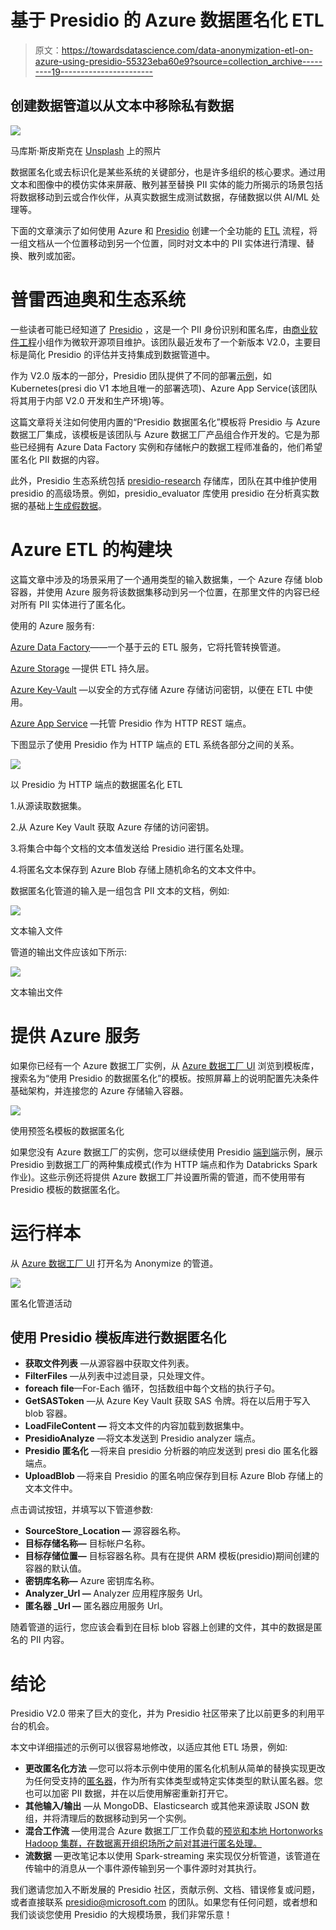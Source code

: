# 基于 Presidio 的 Azure 数据匿名化 ETL

> 原文：<https://towardsdatascience.com/data-anonymization-etl-on-azure-using-presidio-55323eba60e9?source=collection_archive---------19----------------------->

## 创建数据管道以从文本中移除私有数据

![](img/82653c04e90c8828834e4bb75b99460c.png)

马库斯·斯皮斯克在 [Unsplash](https://unsplash.com?utm_source=medium&utm_medium=referral) 上的照片

数据匿名化或去标识化是某些系统的关键部分，也是许多组织的核心要求。通过用文本和图像中的模仿实体来屏蔽、散列甚至替换 PII 实体的能力所揭示的场景包括将数据移动到云或合作伙伴，从真实数据生成测试数据，存储数据以供 AI/ML 处理等。

下面的文章演示了如何使用 Azure 和 [Presidio](https://github.com/microsoft/presidio) 创建一个全功能的 [ETL](https://en.wikipedia.org/wiki/Extract,_transform,_load) 流程，将一组文档从一个位置移动到另一个位置，同时对文本中的 PII 实体进行清理、替换、散列或加密。

# 普雷西迪奥和生态系统

一些读者可能已经知道了 [Presidio](https://github.com/microsoft/presidio) ，这是一个 PII 身份识别和匿名库，由[商业软件工程](https://devblogs.microsoft.com/cse/btc/)小组作为微软开源项目维护。该团队最近发布了一个新版本 V2.0，主要目标是简化 Presidio 的评估并支持集成到数据管道中。

作为 V2.0 版本的一部分，Presidio 团队提供了不同的部署[示例](https://github.com/microsoft/presidio/tree/main/docs/samples)，如 Kubernetes(presi dio V1 本地且唯一的部署选项)、Azure App Service(该团队将其用于内部 V2.0 开发和生产环境)等。

这篇文章将关注如何使用内置的“Presidio 数据匿名化”模板将 Presidio 与 Azure 数据工厂集成，该模板是该团队与 Azure 数据工厂产品组合作开发的。它是为那些已经拥有 Azure Data Factory 实例和存储帐户的数据工程师准备的，他们希望匿名化 PII 数据的内容。

此外，Presidio 生态系统包括 [presidio-research](https://github.com/microsoft/presidio-research) 存储库，团队在其中维护使用 presidio 的高级场景。例如，presidio_evaluator 库使用 presidio 在分析真实数据的基础上[生成假数据](https://github.com/microsoft/presidio-research/tree/master/presidio_evaluator/data_generator)。

# Azure ETL 的构建块

这篇文章中涉及的场景采用了一个通用类型的输入数据集，一个 Azure 存储 blob 容器，并使用 Azure 服务将该数据集移动到另一个位置，在那里文件的内容已经对所有 PII 实体进行了匿名化。

使用的 Azure 服务有:

[Azure Data Factory](https://docs.microsoft.com/en-us/azure/data-factory/)——一个基于云的 ETL 服务，它将托管转换管道。

[Azure Storage](https://docs.microsoft.com/en-us/azure/storage/) —提供 ETL 持久层。

[Azure Key-Vault](https://docs.microsoft.com/en-us/azure/key-vault/general/) —以安全的方式存储 Azure 存储访问密钥，以便在 ETL 中使用。

[Azure App Service](https://docs.microsoft.com/en-us/azure/app-service/) —托管 Presidio 作为 HTTP REST 端点。

下图显示了使用 Presidio 作为 HTTP 端点的 ETL 系统各部分之间的关系。

![](img/badaa733fb39d396a49b49df3fd039ce.png)

以 Presidio 为 HTTP 端点的数据匿名化 ETL

1.从源读取数据集。

2.从 Azure Key Vault 获取 Azure 存储的访问密钥。

3.将集合中每个文档的文本值发送给 Presidio 进行匿名处理。

4.将匿名文本保存到 Azure Blob 存储上随机命名的文本文件中。

数据匿名化管道的输入是一组包含 PII 文本的文档，例如:

![](img/faa443bcacea521bd8c425dda7c6a46b.png)

文本输入文件

管道的输出文件应该如下所示:

![](img/03476bd84185b3dc8b5c69beba6a7b01.png)

文本输出文件

# 提供 Azure 服务

如果你已经有一个 Azure 数据工厂实例，从 [Azure 数据工厂 UI](https://ms-adf.azure.com/) 浏览到模板库，搜索名为“使用 Presidio 的数据匿名化”的模板。按照屏幕上的说明配置先决条件基础架构，并连接您的 Azure 存储输入容器。

![](img/e1db1584878588c2bb3eba3c64755af1.png)

使用预签名模板的数据匿名化

如果您没有 Azure 数据工厂的实例，您可以继续使用 Presidio [端到端](https://github.com/microsoft/presidio/blob/main/docs/samples/deployments/data-factory/presidio-data-factory.md)示例，展示 Presidio 到数据工厂的两种集成模式(作为 HTTP 端点和作为 Databricks Spark 作业)。这些示例还将提供 Azure 数据工厂并设置所需的管道，而不使用带有 Presidio 模板的数据匿名化。

# 运行样本

从 [Azure 数据工厂 UI](https://ms-adf.azure.com/) 打开名为 Anonymize 的管道。

![](img/8c774165be267a08faea3e72ae55f60c.png)

匿名化管道活动

## 使用 Presidio 模板库进行数据匿名化

*   **获取文件列表** —从源容器中获取文件列表。
*   **FilterFiles** —从列表中过滤目录，只处理文件。
*   **foreach file**—For-Each 循环，包括数组中每个文档的执行子句。
*   **GetSASToken** —从 Azure Key Vault 获取 SAS 令牌。将在以后用于写入 blob 容器。
*   **LoadFileContent —** 将文本文件的内容加载到数据集中。
*   **PresidioAnalyze** —将文本发送到 Presidio analyzer 端点。
*   **Presidio 匿名化** —将来自 presidio 分析器的响应发送到 presi dio 匿名化器端点。
*   **UploadBlob** —将来自 Presidio 的匿名响应保存到目标 Azure Blob 存储上的文本文件中。

点击调试按钮，并填写以下管道参数:

*   **SourceStore_Location —** 源容器名称。
*   **目标存储名称—** 目标帐户名称。
*   **目标存储位置—** 目标容器名称。具有在提供 ARM 模板(presidio)期间创建的容器的默认值。
*   **密钥库名称—** Azure 密钥库名称。
*   **Analyzer_Url —** Analyzer 应用程序服务 Url。
*   **匿名器 _Url —** 匿名器应用服务 Url。

随着管道的运行，您应该会看到在目标 blob 容器上创建的文件，其中的数据是匿名的 PII 内容。

# 结论

Presidio V2.0 带来了巨大的变化，并为 Presidio 社区带来了比以前更多的利用平台的机会。

本文中详细描述的示例可以很容易地修改，以适应其他 ETL 场景，例如:

*   **更改匿名化方法** —您可以将本示例中使用的匿名化机制从简单的替换实现更改为任何受支持的[匿名器](https://github.com/microsoft/presidio/tree/main/presidio-anonymizer#anonymizer)，作为所有实体类型或特定实体类型的默认匿名器。您也可以加密 PII 数据，并在以后使用解密重新打开它。
*   **其他输入/输出** —从 MongoDB、Elasticsearch 或其他来源读取 JSON 数组，并将清理后的数据移动到另一个实例。
*   **混合工作流** —使用混合 Azure 数据工厂工作负载的[预览和本地 Hortonworks Hadoop 集群，在数据离开组织场所之前对其进行匿名处理。](https://github.com/Azure/Azure-DataFactory/tree/main/SamplesV1/HybridPipelineWithOnPremisesHortonworksHadoop)
*   **流数据** —更改笔记本以使用 Spark-streaming 来实现仅分析管道，该管道在传输中的消息从一个事件源传输到另一个事件源时对其执行。

我们邀请您加入不断发展的 Presidio 社区，贡献示例、文档、错误修复或问题，或者直接联系 presidio@microsoft.com 的团队。如果您有任何问题，或者想和我们谈谈您使用 Presidio 的大规模场景，我们非常乐意！